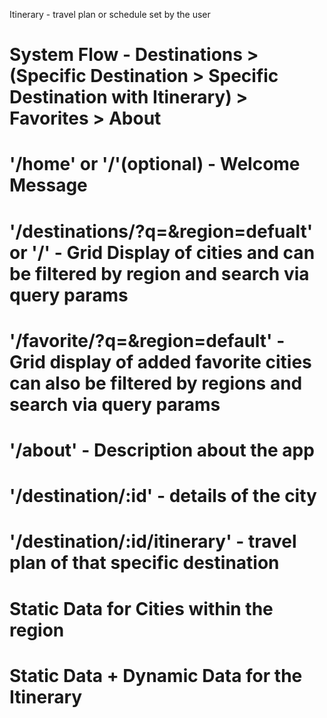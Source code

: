 <!-- Objectives:
  Routes: /destinations (list with ?q=&region=), /destinations/:id (details), /destinations/:id/itinerary (nested), /favorites (props: defaultView=grid/list), /about.
  Filter destinations by region and search query via query params.
  Itinerary builder supports deep linking via ?day=1,2,...
  Favorites page styled differently depending on props.
  Use useNavigate to redirect after adding to favorites. -->

Itinerary - travel plan or schedule set by the user


  # System Flow - Destinations > (Specific Destination > Specific Destination with Itinerary) > Favorites > About 

# '/home' or '/'(optional) - Welcome Message
# '/destinations/?q=&region=defualt' or '/' - Grid Display of cities and can be filtered by region and search via query params
# '/favorite/?q=&region=default' - Grid display of added favorite cities can also be filtered by regions and search via query params
# '/about' - Description about the app
# '/destination/:id' - details of the city
# '/destination/:id/itinerary' - travel plan of that specific destination

# Static Data for Cities within the region
# Static Data + Dynamic Data for the Itinerary